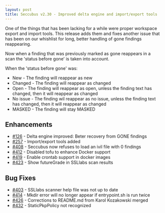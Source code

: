 ```yaml
---
layout: post
title: Seccubus v2.30 - Improved delta engine and import/export tools
---
```


One of the things that has been lacking for a while were proper workspace export and import tools. This release adds them and fixes another issue that has been on our whishlist for long, better handling of gone findings reappearing.

Now when a finding that was previously marked as gone reappears in a scan the 'status before gone' is taken into account.

When the 'status before gone' was:
* New - The finding will reappear as new
* Changed - The finding will reappear as changed
* Open - The finding will reappear as open, unless the finding text has changed, then it will reappear as changed
* No issue - The finding wil reappear as no issue, unless the finding text has changed, then it will reappear as changed
* MASKED - The finding will stay MASKED

Enhancements
------------
* [#126](https://github.com/schubergphilis/Seccubus/issues/126) - Delta engine improved: Beter recovery from GONE findings
* [#257](https://github.com/schubergphilis/Seccubus/issues/257) - Import/export tools added
* [#408](https://github.com/schubergphilis/Seccubus/issues/408) - Seccubus now refuses to load an ivil file with 0 findings
* [#412](https://github.com/schubergphilis/Seccubus/issues/412) - Disabled tofu to enhance Docker support
* [#419](https://github.com/schubergphilis/Seccubus/issues/419) - Enable crontab support in docker images
* [#423](https://github.com/schubergphilis/Seccubus/issues/423) - Show futureGrade in SSLlabs scan results

Bug Fixes
---------
* [#403](https://github.com/schubergphilis/Seccubus/issues/403) - SSLlabs scanner help file was not up to date
* [#414](https://github.com/schubergphilis/Seccubus/issues/414) - Mkdir error will no longer appear if entrypoint.sh is run twice
* [#426](https://github.com/schubergphilis/Seccubus/issues/426) - Corrections to README.md from Karol Kozakowski merged
* [#432](https://github.com/schubergphilis/Seccubus/issues/432) - StaticPkpPolicy not recognized